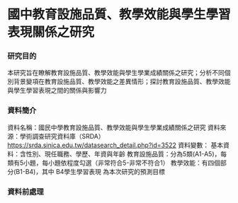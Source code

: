 # 國中教育設施品質、教學效能與學生學習表現關係之研究
### 研究目的
本研究旨在瞭解教育設施品質、教學效能與學生學業成績關係之研究；分析不同個別背景變項在教育設施品質、教學效能之差異情形；探討教育設施品質、教學效能與學生學習表現之間的關係與影響力
### 資料簡介
資料名稱：國民中學教育設施品質、教學效能與學生學業成績關係之研究 
資料來源：學術調查研究資料庫（SRDA）https://srda.sinica.edu.tw/datasearch_detail.php?id=3522
資料變數：
基本資料：含性別、現任職務、學歷、年資與年齡
教育設施品質：分為5類(A1-A5)，每類有5小題，每小題依程度勾選（非常符合5-非常不符合1）
教學效能：有四個部分(B1-B4)，其中 B4學生學習表現 為本次研究的預測目標
### 資料前處理

